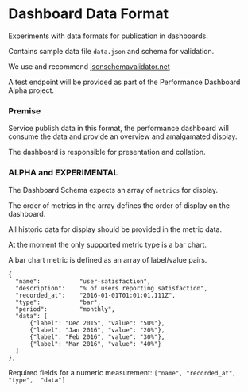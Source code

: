 # Dashboard Data Format

Experiments with data formats for publication in dashboards.

Contains sample data file `data.json` and schema for validation.

We use and recommend [jsonschemavalidator.net](http://www.jsonschemavalidator.net/)

A test endpoint will be provided as part of the Performance Dashboard Alpha project.


### Premise

Service publish data in this format, the performance dashboard will consume the data and provide an overview and amalgamated display.

The dashboard is responsible for presentation and collation.


### ALPHA and EXPERIMENTAL

The Dashboard Schema expects an array of `metrics` for display.

The order of metrics in the array defines the order of display on the dashboard.

All historic data for display should be provided in the metric data.

At the moment the only supported metric type is a bar chart.

A bar chart metric is defined as an array of label/value pairs.

```
{
  "name":           "user-satisfaction",
  "description":    "% of users reporting satisfaction",
  "recorded_at":    "2016-01-01T01:01:01.111Z",
  "type":           "bar",
  "period":         "monthly",
  "data": [
      {"label": "Dec 2015", "value": "50%"},
      {"label": "Jan 2016", "value": "20%"},
      {"label": "Feb 2016", "value": "30%"},
      {"label": "Mar 2016", "value": "40%"}
  ]
},
```

Required fields for a numeric measurement: `["name", "recorded_at", "type",  "data"]`
